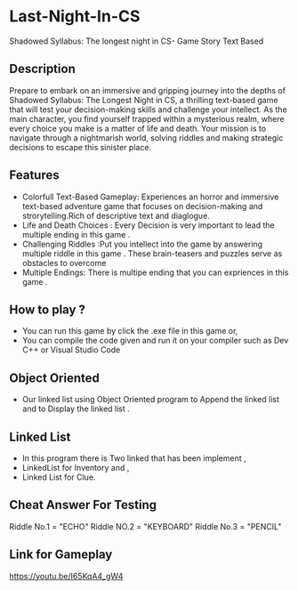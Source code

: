 # Last-Night-In-CS
Shadowed Syllabus: The longest night in CS- Game Story Text Based

## Description

Prepare to embark on an immersive and gripping journey into the depths of Shadowed Syllabus: The Longest Night in CS, a thrilling text-based game that will test your decision-making skills and challenge your intellect. As the main character, you find yourself trapped within a mysterious realm, where every choice you make is a matter of life and death. Your mission is to navigate through a nightmarish world, solving riddles and making strategic decisions to escape this sinister place.

## Features

* Colorfull Text-Based Gameplay: Experiences an horror and immersive text-based adventure game that focuses on decision-making and strorytelling.Rich of descriptive text and diaglogue.
* Life and Death Choices : Every Decision is very important to lead the multiple ending in this game .
* Challenging Riddles :Put you intellect into the game by answering multiple riddle in this game . These brain-teasers and puzzles serve as obstacles to overcome
* Multiple Endings: There is multipe ending that you can expriences in this game .
  
## How to play ?
* You can run this game by click the .exe file in this game  or,
* You can compile the code given and run it on your compiler such as Dev C++ or Visual Studio Code 

## Object Oriented
* Our linked list using Object Oriented program to Append the linked list and to  Display the linked list .

## Linked List
* In this program there is Two linked that has been implement ,
* LinkedList for Inventory and ,
* Linked List for Clue.

## Cheat Answer For Testing

Riddle No.1 = "ECHO"
Riddle NO.2 = "KEYBOARD"
Riddle No.3 = "PENCIL"
## Link for Gameplay
https://youtu.be/I65KqA4_gW4
